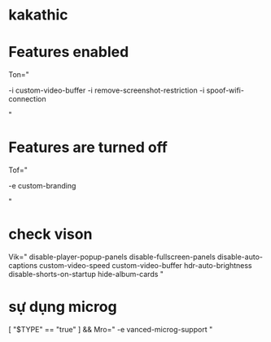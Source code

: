 # kakathic

# Features enabled
Ton="

-i custom-video-buffer
-i remove-screenshot-restriction
-i spoof-wifi-connection

"

# Features are turned off
Tof="

-e custom-branding

"

# check vison
Vik="
disable-player-popup-panels
disable-fullscreen-panels
disable-auto-captions
custom-video-speed
custom-video-buffer
hdr-auto-brightness
disable-shorts-on-startup
hide-album-cards
"

# sự dụng microg
[ "$TYPE" == "true" ] && Mro="
-e vanced-microg-support
"
